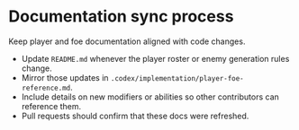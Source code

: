 # Documentation sync process

Keep player and foe documentation aligned with code changes.

- Update `README.md` whenever the player roster or enemy generation rules change.
- Mirror those updates in `.codex/implementation/player-foe-reference.md`.
- Include details on new modifiers or abilities so other contributors can reference them.
- Pull requests should confirm that these docs were refreshed.
